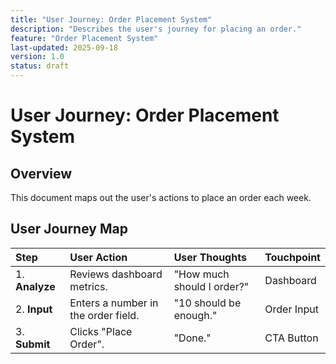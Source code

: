 ```yaml
---
title: "User Journey: Order Placement System"
description: "Describes the user's journey for placing an order."
feature: "Order Placement System"
last-updated: 2025-09-18
version: 1.0
status: draft
---
```

# User Journey: Order Placement System
## Overview
This document maps out the user's actions to place an order each week.
## User Journey Map
| Step | User Action | User Thoughts | Touchpoint |
| :--- | :--- | :--- | :--- |
| 1. **Analyze** | Reviews dashboard metrics. | "How much should I order?" | Dashboard |
| 2. **Input** | Enters a number in the order field. | "10 should be enough." | Order Input |
| 3. **Submit** | Clicks "Place Order". | "Done." | CTA Button |

